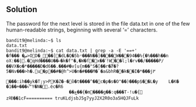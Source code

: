 ## Solution
The password for the next level is stored in the file data.txt in one of the few human-readable strings, beginning with several ‘=’ characters.

```
bandit9@melinda:~$ ls
data.txt
bandit9@melinda:~$ cat data.txt | grep -a -E '==+'
�f��� �س>OD�_��]�dL�Q�5bʵ���N��]����W���94��%{�%���h��n	oX:��|.�qHd����U��ކ�k�f"�,�W�ſ�x��ˋ!W��l;l�rv��/�����P/��VX�o�*�����D�d6��.���#�v[u{m��"S�[��r�Ⱦ�? 5�Nv���>h�.u�p��#�@h^>U�n�#���M�`�a&bhR��k��I�*���j߂
                                                                  ���:ih��yk�T;y>PK�Z�-�ȍ�t����^��c�p�s�O"��)���p$��L�y	L�K�	�1��+���v͋"Y�N�.ёc�R6
                        ��ڿ��{�m����g��:q���T-!u�{
z哞��1cF========== truKLdjsbJ5g7yyJ2X2R0o3a5HQJFuLk
```
